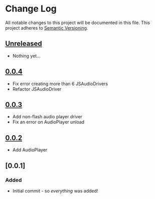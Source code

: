 # Change Log
All notable changes to this project will be documented in this file.
This project adheres to [Semantic Versioning](http://semver.org/).

## [Unreleased]
- Nothing yet...

## [0.0.4]
- Fix error creating more than 6 JSAudioDrivers
- Refactor JSAudioDriver

## [0.0.3]
- Add non-flash audio player driver
- Fix an error on AudioPlayer unload

## [0.0.2]
- Add AudioPlayer

## [0.0.1]

### Added
- Initial commit - so *everything* was added!

[Unreleased]: https://github.com/Reliance/phplib/compare/0.0.4...HEAD
[0.0.4]: https://github.com/Reliance/phplib/compare/0.0.3...0.0.4
[0.0.3]: https://github.com/Reliance/phplib/compare/0.0.2...0.0.3
[0.0.2]: https://github.com/Reliance/phplib/compare/0.0.1...0.0.2
